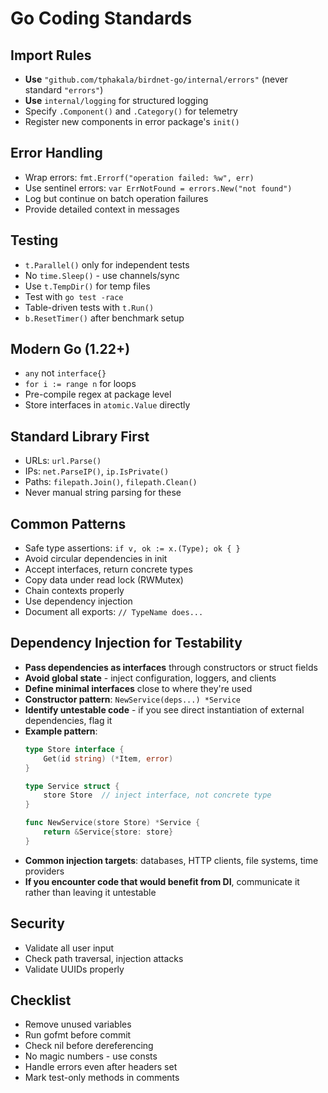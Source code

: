 # Go Coding Standards

## Import Rules
- **Use** `"github.com/tphakala/birdnet-go/internal/errors"` (never standard `"errors"`)
- **Use** `internal/logging` for structured logging
- Specify `.Component()` and `.Category()` for telemetry
- Register new components in error package's `init()`

## Error Handling
- Wrap errors: `fmt.Errorf("operation failed: %w", err)`
- Use sentinel errors: `var ErrNotFound = errors.New("not found")`
- Log but continue on batch operation failures
- Provide detailed context in messages

## Testing
- `t.Parallel()` only for independent tests
- No `time.Sleep()` - use channels/sync
- Use `t.TempDir()` for temp files
- Test with `go test -race`
- Table-driven tests with `t.Run()`
- `b.ResetTimer()` after benchmark setup

## Modern Go (1.22+)
- `any` not `interface{}`
- `for i := range n` for loops
- Pre-compile regex at package level
- Store interfaces in `atomic.Value` directly

## Standard Library First
- URLs: `url.Parse()`
- IPs: `net.ParseIP()`, `ip.IsPrivate()`
- Paths: `filepath.Join()`, `filepath.Clean()`
- Never manual string parsing for these

## Common Patterns
- Safe type assertions: `if v, ok := x.(Type); ok { }`
- Avoid circular dependencies in init
- Accept interfaces, return concrete types
- Copy data under read lock (RWMutex)
- Chain contexts properly
- Use dependency injection
- Document all exports: `// TypeName does...`

## Dependency Injection for Testability
- **Pass dependencies as interfaces** through constructors or struct fields
- **Avoid global state** - inject configuration, loggers, and clients
- **Define minimal interfaces** close to where they're used
- **Constructor pattern**: `NewService(deps...) *Service`
- **Identify untestable code** - if you see direct instantiation of external dependencies, flag it
- **Example pattern**:
  ```go
  type Store interface {
      Get(id string) (*Item, error)
  }
  
  type Service struct {
      store Store  // inject interface, not concrete type
  }
  
  func NewService(store Store) *Service {
      return &Service{store: store}
  }
  ```
- **Common injection targets**: databases, HTTP clients, file systems, time providers
- **If you encounter code that would benefit from DI**, communicate it rather than leaving it untestable

## Security
- Validate all user input
- Check path traversal, injection attacks
- Validate UUIDs properly

## Checklist
- Remove unused variables
- Run gofmt before commit
- Check nil before dereferencing
- No magic numbers - use consts
- Handle errors even after headers set
- Mark test-only methods in comments